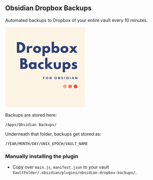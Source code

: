 ## Obsidian Dropbox Backups

Automated backups to Dropbox of your entire vault every 10 minutes.

![Obsidian Dropbox Backups logo](256x256_obsidian-dropbox-backups.png)

Backups are stored here:

```
/Apps/Obsidian Backups/
```

Underneath that folder, backups get stored as:

```
/YEAR/MONTH/DAY/UNIX_EPOCH/VAULT_NAME
```

### Manually installing the plugin

-   Copy over `main.js`, `manifest.json` to your vault `VaultFolder/.obsidian/plugins/obsidian-dropbox-backups/`.
